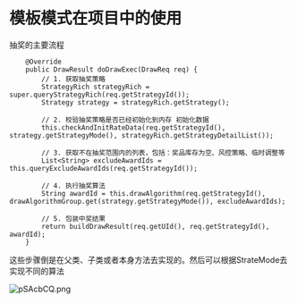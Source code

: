 # 模板模式在项目中的使用

抽奖的主要流程

```
    @Override
    public DrawResult doDrawExec(DrawReq req) {
        // 1. 获取抽奖策略
        StrategyRich strategyRich = super.queryStrategyRich(req.getStrategyId());
        Strategy strategy = strategyRich.getStrategy();

        // 2. 校验抽奖策略是否已经初始化到内存 初始化数据
        this.checkAndInitRateData(req.getStrategyId(), strategy.getStrategyMode(), strategyRich.getStrategyDetailList());

        // 3. 获取不在抽奖范围内的列表，包括：奖品库存为空、风控策略、临时调整等
        List<String> excludeAwardIds = this.queryExcludeAwardIds(req.getStrategyId());

        // 4. 执行抽奖算法
        String awardId = this.drawAlgorithm(req.getStrategyId(), drawAlgorithmGroup.get(strategy.getStrategyMode()), excludeAwardIds);

        // 5. 包装中奖结果
        return buildDrawResult(req.getUId(), req.getStrategyId(), awardId);
    }
```

这些步骤倒是在父类、子类或者本身方法去实现的。然后可以根据StrateMode去实现不同的算法

![pSAcbCQ.png](https://s1.ax1x.com/2023/01/06/pSAcbCQ.png)
